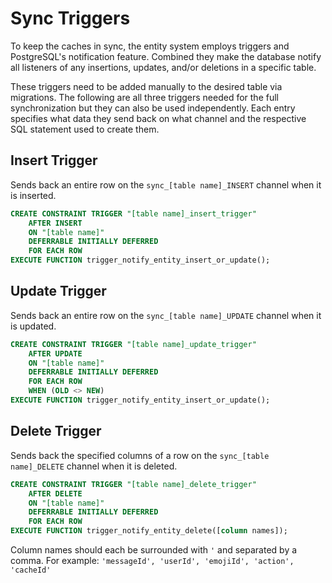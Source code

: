 # Sync Triggers

To keep the caches in sync, the entity system employs triggers and PostgreSQL's notification feature. Combined they make the database notify all listeners of any insertions, updates, and/or deletions in a specific table.

These triggers need to be added manually to the desired table via migrations. The following are all three triggers needed for the full synchronization but they can also be used independently. Each entry specifies what data they send back on what channel and the respective SQL statement used to create them.

## Insert Trigger

Sends back an entire row on the `sync_[table name]_INSERT` channel when it is inserted.

```SQL
CREATE CONSTRAINT TRIGGER "[table name]_insert_trigger"
    AFTER INSERT
    ON "[table name]"
    DEFERRABLE INITIALLY DEFERRED
    FOR EACH ROW
EXECUTE FUNCTION trigger_notify_entity_insert_or_update();
```

## Update Trigger

Sends back an entire row on the `sync_[table name]_UPDATE` channel when it is updated.

```SQL
CREATE CONSTRAINT TRIGGER "[table name]_update_trigger"
    AFTER UPDATE
    ON "[table name]"
    DEFERRABLE INITIALLY DEFERRED
    FOR EACH ROW
    WHEN (OLD <> NEW)
EXECUTE FUNCTION trigger_notify_entity_insert_or_update();
```

## Delete Trigger

Sends back the specified columns of a row on the `sync_[table name]_DELETE` channel when it is deleted.

```SQL
CREATE CONSTRAINT TRIGGER "[table name]_delete_trigger"
    AFTER DELETE
    ON "[table name]"
    DEFERRABLE INITIALLY DEFERRED
    FOR EACH ROW
EXECUTE FUNCTION trigger_notify_entity_delete([column names]);
```

Column names should each be surrounded with `'` and separated by a comma. For example: `'messageId', 'userId', 'emojiId', 'action', 'cacheId'`
